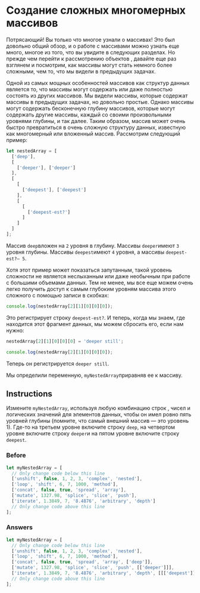 # Создание сложных многомерных массивов
Потрясающий! Вы только что многое узнали о массивах! Это был довольно общий обзор, и о работе с массивами можно узнать еще много, многое из того, что вы увидите в следующих разделах. Но прежде чем перейти к рассмотрению объектов , давайте еще раз взглянем и посмотрим, как массивы могут стать немного более сложными, чем то, что мы видели в предыдущих задачах.

Одной из самых мощных особенностей массивов как структур данных является то, что массивы могут содержать или даже полностью состоять из других массивов. Мы видели массивы, которые содержат массивы в предыдущих задачах, но довольно простые. Однако массивы могут содержать бесконечную глубину массивов, которые могут содержать другие массивы, каждый со своими произвольными уровнями глубины, и так далее. Таким образом, массив может очень быстро превратиться в очень сложную структуру данных, известную как многомерный или вложенный массив. Рассмотрим следующий пример:
```javascript
let nestedArray = [
  ['deep'],
  [
    ['deeper'], ['deeper'] 
  ],
  [
    [
      ['deepest'], ['deepest']
    ],
    [
      [
        ['deepest-est?']
      ]
    ]
  ]
];
```
Массив `deep`вложен на `2` уровня в глубину. Массивы `deeper`имеют `3` уровня глубины. Массивы `deepest`имеют `4` уровня, а массивы `deepest-est?— 5`.

Хотя этот пример может показаться запутанным, такой уровень сложности не является неслыханным или даже необычным при работе с большими объемами данных. Тем не менее, мы все еще можем очень легко получить доступ к самым глубоким уровням массива этого сложного с помощью записи в скобках:
```javascript
console.log(nestedArray[2][1][0][0][0]);
```
Это регистрирует строку `deepest-est?`. И теперь, когда мы знаем, где находится этот фрагмент данных, мы можем сбросить его, если нам нужно:
```javascript
nestedArray[2][1][0][0][0] = 'deeper still';

console.log(nestedArray[2][1][0][0][0]);
```
Теперь он регистрируется `deeper still`.

Мы определили переменную, `myNestedArray`приравняв ее к массиву. 
## Instructions
Измените `myNestedArray`, используя любую комбинацию строк , чисел и логических значений для элементов данных, чтобы он имел ровно пять уровней глубины (помните, что самый внешний массив — это уровень 1). Где-то на третьем уровне включите строку `deep`, на четвертом уровне включите строку `deeper`и на пятом уровне включите строку `deepest`.

### Before
```javascript
let myNestedArray = [
  // Only change code below this line
  ['unshift', false, 1, 2, 3, 'complex', 'nested'],
  ['loop', 'shift', 6, 7, 1000, 'method'],
  ['concat', false, true, 'spread', 'array'],
  ['mutate', 1327.98, 'splice', 'slice', 'push'],
  ['iterate', 1.3849, 7, '8.4876', 'arbitrary', 'depth']
  // Only change code above this line
];
```
### Answers
```javascript
let myNestedArray = [
  // Only change code below this line
  ['unshift', false, 1, 2, 3, 'complex', 'nested'],
  ['loop', 'shift', 6, 7, 1000, 'method'],
  ['concat', false, true, 'spread', 'array', ['deep']],
  ['mutate', 1327.98, 'splice', 'slice', 'push', [['deeper']]],
  ['iterate', 1.3849, 7, '8.4876', 'arbitrary', 'depth', [[['deepest']]]]
  // Only change code above this line
];

```

